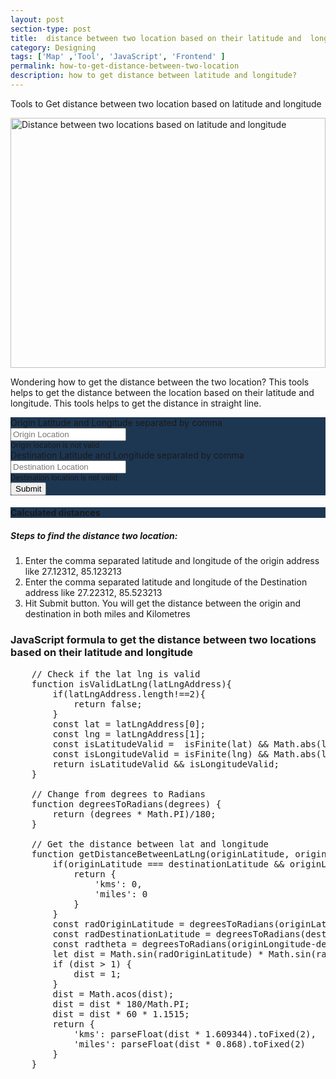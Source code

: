 ```yaml
---
layout: post
section-type: post
title:  distance between two location based on their latitude and  longitude
category: Designing
tags: ['Map' ,'Tool', 'JavaScript', 'Frontend' ]
permalink: how-to-get-distance-between-two-location
description: how to get distance between latitude and longitude?
---
```

Tools to Get distance between two location based on latitude and longitude
<!--more-->

<img src="{{site.baseurl}}/img/posts/distance-between-two-lat-lng.jpg"
class="img-thumbnail img-rounded" height="400px"
width="100%"
alt="Distance between two locations based on latitude and longitude">

<p>Wondering how to get the distance between the two location? This tools helps to get the distance between the location
based on their latitude and longitude. This tools helps to get the distance in straight line.
</p>

<div class="jumbotron distance-calculator-form">
    <div class="row">
        <div class="col-md-6">
            <div class="form-group">
                <label for="originLocation">Origin Latitude and Longitude separated by comma</label>
                <input type="text" class="form-control" id="originLocation"
                    placeholder="Origin Location" aria-describedby="originLocationBlock">
                    <br>
                    <small id="originLocationBlock" class="mt-4 d-none">
                            <div class="alert alert-danger" role="alert">
                             Origin location is not valid
                            </div>
                    </small>
            </div>
        </div>
       <div class="col-md-6">
            <div class="form-group">
                <label for="destinationLocation">Destination Latitude and Longitude separated by comma</label>
                <input type="text" class="form-control" id="destinationLocation"
                placeholder="Destination Location" aria-describedby="destinationLocationBlock">
                <br>
                <small id="destinationLocationBlock" class="mt-2 d-none">
                            <div class="alert alert-danger" role="alert">
                             Destination location is not valid
                            </div>
                </small>
            </div>
        </div>
    </div>
    <div class="row">
        <div class="col-md-12">
            <div class="form-group">
            <button type="button" class="btn btn-primary" id="distanceButtonSubmit">Submit</button>
            </div>
        </div>
    </div>
</div>



<div class="row d-none" id="calculatedDistanceCard">
    <div class="col-md-12 text-primary">
        <div class="jumbotron">
            <h4 class="display-6">Calculated distances</h4>
            <p class="lead">
                  <span id="miles"></span>
            </p>
            <p class="lead">
                  <span id="kms"></span>
            </p>
        </div>
    </div>
</div>

<p>
    <h5>Steps to find the distance two location:</h5>
    <ol>
        <li>Enter the comma separated latitude and longitude of the origin address like 27.12312, 85.123213</li>
        <li>Enter the comma separated latitude and longitude of the Destination address like 27.22312, 85.523213</li>
        <li>Hit Submit button. You will get the distance between the origin and destination in both miles and Kilometres </li>
    </ol>
</p>

<h3>  JavaScript formula to get the distance between two locations based on their latitude and longitude </h3>
 
<pre class="terminal">
    // Check if the lat lng is valid
    function isValidLatLng(latLngAddress){
        if(latLngAddress.length!==2){
            return false;
        }
        const lat = latLngAddress[0];
        const lng = latLngAddress[1];
        const isLatitudeValid =  isFinite(lat) && Math.abs(lat) <= 90;
        const isLongitudeValid = isFinite(lng) && Math.abs(lat) <= 180;
        return isLatitudeValid && isLongitudeValid;
    }

    // Change from degrees to Radians
    function degreesToRadians(degrees) {
        return (degrees * Math.PI)/180;
    }
    
    // Get the distance between lat and longitude
    function getDistanceBetweenLatLng(originLatitude, originLongitude, destinationLatitude, destinationLongitude) {
        if(originLatitude === destinationLatitude && originLongitude === destinationLongitude){
            return {
                'kms': 0,
                'miles': 0
            }
        }
        const radOriginLatitude = degreesToRadians(originLatitude);
        const radDestinationLatitude = degreesToRadians(destinationLatitude);
        const radtheta = degreesToRadians(originLongitude-destinationLongitude);
        let dist = Math.sin(radOriginLatitude) * Math.sin(radDestinationLatitude) + Math.cos(radOriginLatitude) * Math.cos(radDestinationLatitude) * Math.cos(radtheta);
        if (dist > 1) {
            dist = 1;
        }
        dist = Math.acos(dist);
        dist = dist * 180/Math.PI;
        dist = dist * 60 * 1.1515;
        return {
            'kms': parseFloat(dist * 1.609344).toFixed(2),
            'miles': parseFloat(dist * 0.868).toFixed(2)
        }
    }
</pre>
<style>
    .jumbotron{
        background-color: #1d3752;
    }
</style>